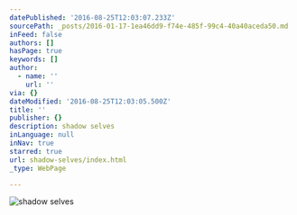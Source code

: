 ```yaml
---
datePublished: '2016-08-25T12:03:07.233Z'
sourcePath: _posts/2016-01-17-1ea46dd9-f74e-485f-99c4-40a40aceda50.md
inFeed: false
authors: []
hasPage: true
keywords: []
author:
  - name: ''
    url: ''
via: {}
dateModified: '2016-08-25T12:03:05.500Z'
title: ''
publisher: {}
description: shadow selves
inLanguage: null
inNav: true
starred: true
url: shadow-selves/index.html
_type: WebPage

---
```

![shadow selves](https://the-grid-user-content.s3-us-west-2.amazonaws.com/3eaeef31-dafd-4096-9931-51c5455d1c68.jpg)
